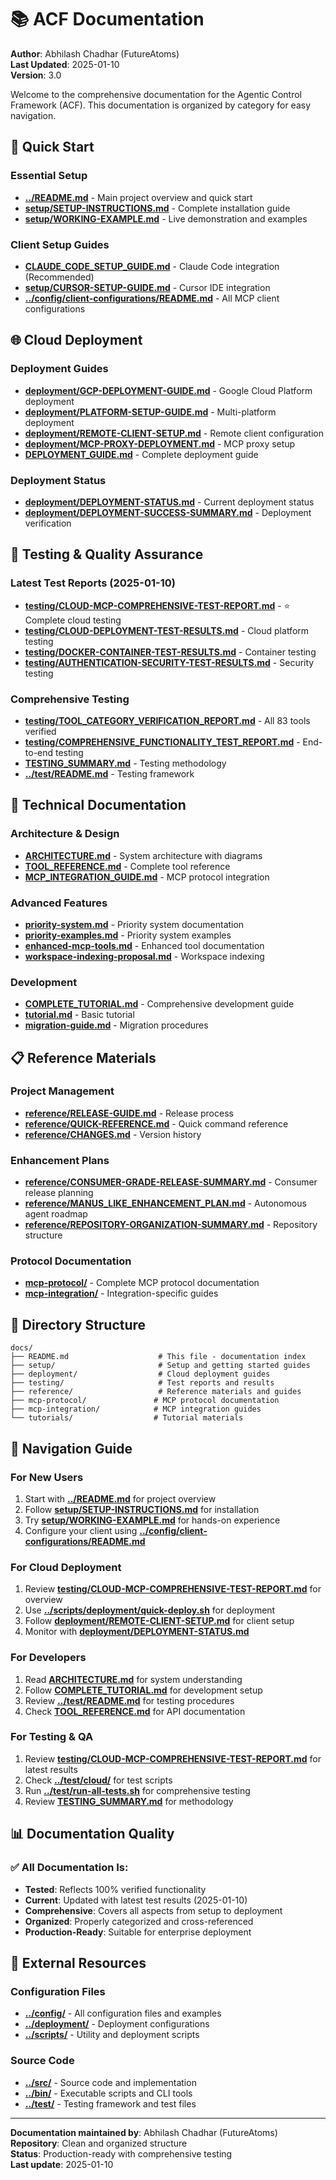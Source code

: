 # 📚 ACF Documentation

**Author**: Abhilash Chadhar (FutureAtoms)  
**Last Updated**: 2025-01-10  
**Version**: 3.0

Welcome to the comprehensive documentation for the Agentic Control Framework (ACF). This documentation is organized by category for easy navigation.

## 🚀 Quick Start

### Essential Setup
- **[../README.md](../README.md)** - Main project overview and quick start
- **[setup/SETUP-INSTRUCTIONS.md](setup/SETUP-INSTRUCTIONS.md)** - Complete installation guide
- **[setup/WORKING-EXAMPLE.md](setup/WORKING-EXAMPLE.md)** - Live demonstration and examples

### Client Setup Guides
- **[CLAUDE_CODE_SETUP_GUIDE.md](CLAUDE_CODE_SETUP_GUIDE.md)** - Claude Code integration (Recommended)
- **[setup/CURSOR-SETUP-GUIDE.md](setup/CURSOR-SETUP-GUIDE.md)** - Cursor IDE integration
- **[../config/client-configurations/README.md](../config/client-configurations/README.md)** - All MCP client configurations

## 🌐 Cloud Deployment

### Deployment Guides
- **[deployment/GCP-DEPLOYMENT-GUIDE.md](deployment/GCP-DEPLOYMENT-GUIDE.md)** - Google Cloud Platform deployment
- **[deployment/PLATFORM-SETUP-GUIDE.md](deployment/PLATFORM-SETUP-GUIDE.md)** - Multi-platform deployment
- **[deployment/REMOTE-CLIENT-SETUP.md](deployment/REMOTE-CLIENT-SETUP.md)** - Remote client configuration
- **[deployment/MCP-PROXY-DEPLOYMENT.md](deployment/MCP-PROXY-DEPLOYMENT.md)** - MCP proxy setup
- **[DEPLOYMENT_GUIDE.md](DEPLOYMENT_GUIDE.md)** - Complete deployment guide

### Deployment Status
- **[deployment/DEPLOYMENT-STATUS.md](deployment/DEPLOYMENT-STATUS.md)** - Current deployment status
- **[deployment/DEPLOYMENT-SUCCESS-SUMMARY.md](deployment/DEPLOYMENT-SUCCESS-SUMMARY.md)** - Deployment verification

## 🧪 Testing & Quality Assurance

### Latest Test Reports (2025-01-10)
- **[testing/CLOUD-MCP-COMPREHENSIVE-TEST-REPORT.md](testing/CLOUD-MCP-COMPREHENSIVE-TEST-REPORT.md)** - ⭐ Complete cloud testing
- **[testing/CLOUD-DEPLOYMENT-TEST-RESULTS.md](testing/CLOUD-DEPLOYMENT-TEST-RESULTS.md)** - Cloud platform testing
- **[testing/DOCKER-CONTAINER-TEST-RESULTS.md](testing/DOCKER-CONTAINER-TEST-RESULTS.md)** - Container testing
- **[testing/AUTHENTICATION-SECURITY-TEST-RESULTS.md](testing/AUTHENTICATION-SECURITY-TEST-RESULTS.md)** - Security testing

### Comprehensive Testing
- **[testing/TOOL_CATEGORY_VERIFICATION_REPORT.md](testing/TOOL_CATEGORY_VERIFICATION_REPORT.md)** - All 83 tools verified
- **[testing/COMPREHENSIVE_FUNCTIONALITY_TEST_REPORT.md](testing/COMPREHENSIVE_FUNCTIONALITY_TEST_REPORT.md)** - End-to-end testing
- **[TESTING_SUMMARY.md](TESTING_SUMMARY.md)** - Testing methodology
- **[../test/README.md](../test/README.md)** - Testing framework

## 🔧 Technical Documentation

### Architecture & Design
- **[ARCHITECTURE.md](ARCHITECTURE.md)** - System architecture with diagrams
- **[TOOL_REFERENCE.md](TOOL_REFERENCE.md)** - Complete tool reference
- **[MCP_INTEGRATION_GUIDE.md](MCP_INTEGRATION_GUIDE.md)** - MCP protocol integration

### Advanced Features
- **[priority-system.md](priority-system.md)** - Priority system documentation
- **[priority-examples.md](priority-examples.md)** - Priority system examples
- **[enhanced-mcp-tools.md](enhanced-mcp-tools.md)** - Enhanced tool documentation
- **[workspace-indexing-proposal.md](workspace-indexing-proposal.md)** - Workspace indexing

### Development
- **[COMPLETE_TUTORIAL.md](COMPLETE_TUTORIAL.md)** - Comprehensive development guide
- **[tutorial.md](tutorial.md)** - Basic tutorial
- **[migration-guide.md](migration-guide.md)** - Migration procedures

## 📋 Reference Materials

### Project Management
- **[reference/RELEASE-GUIDE.md](reference/RELEASE-GUIDE.md)** - Release process
- **[reference/QUICK-REFERENCE.md](reference/QUICK-REFERENCE.md)** - Quick command reference
- **[reference/CHANGES.md](reference/CHANGES.md)** - Version history

### Enhancement Plans
- **[reference/CONSUMER-GRADE-RELEASE-SUMMARY.md](reference/CONSUMER-GRADE-RELEASE-SUMMARY.md)** - Consumer release planning
- **[reference/MANUS_LIKE_ENHANCEMENT_PLAN.md](reference/MANUS_LIKE_ENHANCEMENT_PLAN.md)** - Autonomous agent roadmap
- **[reference/REPOSITORY-ORGANIZATION-SUMMARY.md](reference/REPOSITORY-ORGANIZATION-SUMMARY.md)** - Repository structure

### Protocol Documentation
- **[mcp-protocol/](mcp-protocol/)** - Complete MCP protocol documentation
- **[mcp-integration/](mcp-integration/)** - Integration-specific guides

## 📁 Directory Structure

```
docs/
├── README.md                    # This file - documentation index
├── setup/                       # Setup and getting started guides
├── deployment/                  # Cloud deployment guides
├── testing/                     # Test reports and results
├── reference/                   # Reference materials and guides
├── mcp-protocol/               # MCP protocol documentation
├── mcp-integration/            # MCP integration guides
└── tutorials/                  # Tutorial materials
```

## 🎯 Navigation Guide

### For New Users
1. Start with **[../README.md](../README.md)** for project overview
2. Follow **[setup/SETUP-INSTRUCTIONS.md](setup/SETUP-INSTRUCTIONS.md)** for installation
3. Try **[setup/WORKING-EXAMPLE.md](setup/WORKING-EXAMPLE.md)** for hands-on experience
4. Configure your client using **[../config/client-configurations/README.md](../config/client-configurations/README.md)**

### For Cloud Deployment
1. Review **[testing/CLOUD-MCP-COMPREHENSIVE-TEST-REPORT.md](testing/CLOUD-MCP-COMPREHENSIVE-TEST-REPORT.md)** for overview
2. Use **[../scripts/deployment/quick-deploy.sh](../scripts/deployment/quick-deploy.sh)** for deployment
3. Follow **[deployment/REMOTE-CLIENT-SETUP.md](deployment/REMOTE-CLIENT-SETUP.md)** for client setup
4. Monitor with **[deployment/DEPLOYMENT-STATUS.md](deployment/DEPLOYMENT-STATUS.md)**

### For Developers
1. Read **[ARCHITECTURE.md](ARCHITECTURE.md)** for system understanding
2. Follow **[COMPLETE_TUTORIAL.md](COMPLETE_TUTORIAL.md)** for development setup
3. Review **[../test/README.md](../test/README.md)** for testing procedures
4. Check **[TOOL_REFERENCE.md](TOOL_REFERENCE.md)** for API documentation

### For Testing & QA
1. Review **[testing/CLOUD-MCP-COMPREHENSIVE-TEST-REPORT.md](testing/CLOUD-MCP-COMPREHENSIVE-TEST-REPORT.md)** for latest results
2. Check **[../test/cloud/](../test/cloud/)** for test scripts
3. Run **[../test/run-all-tests.sh](../test/run-all-tests.sh)** for comprehensive testing
4. Review **[TESTING_SUMMARY.md](TESTING_SUMMARY.md)** for methodology

## 📊 Documentation Quality

### ✅ All Documentation Is:
- **Tested**: Reflects 100% verified functionality
- **Current**: Updated with latest test results (2025-01-10)
- **Comprehensive**: Covers all aspects from setup to deployment
- **Organized**: Properly categorized and cross-referenced
- **Production-Ready**: Suitable for enterprise deployment

## 🔗 External Resources

### Configuration Files
- **[../config/](../config/)** - All configuration files and examples
- **[../deployment/](../deployment/)** - Deployment configurations
- **[../scripts/](../scripts/)** - Utility and deployment scripts

### Source Code
- **[../src/](../src/)** - Source code and implementation
- **[../bin/](../bin/)** - Executable scripts and CLI tools
- **[../test/](../test/)** - Testing framework and test files

---

**Documentation maintained by**: Abhilash Chadhar (FutureAtoms)  
**Repository**: Clean and organized structure  
**Status**: Production-ready with comprehensive testing  
**Last update**: 2025-01-10
